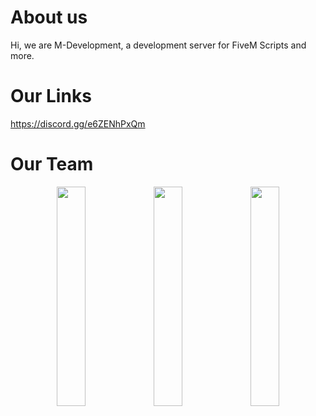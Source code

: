 # About us
Hi, we are M-Development, a development server for FiveM Scripts and more.

# Our Links
https://discord.gg/e6ZENhPxQm

# Our Team
<div align="center">
        <img width="30%" src="https://github-readme-stats.vercel.app/api?username=Mirrrrrow&layout=compact&theme=react&hide_border=true&show_icons=true"/>
        <img width="30%" src="https://github-readme-stats.vercel.app/api?username=LenoooTV&layout=compact&theme=react&hide_border=true&show_icons=true"/>
        <img width="30%" src="https://github-readme-stats.vercel.app/api?username=pascalodka&layout=compact&theme=react&hide_border=true&show_icons=true"/>
</div>

